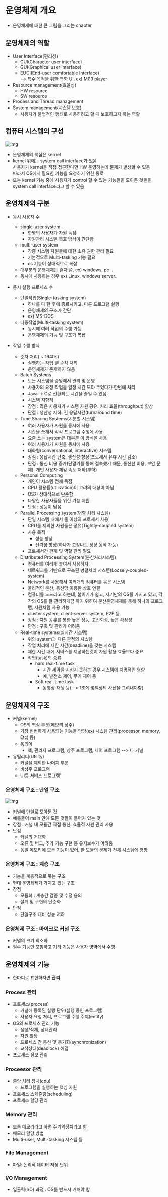 # 운영체제 개요
- 운영체제에 대한 큰 그림을 그리는 chapter

## 운영체제의 역할
- User Interface(편리성)
  - CUI(Character user interface)
  - GUI(Graphical user interface)
  - EUCI(End-user comfortable Interface)  
    --> 특수 목적을 위한 특화 UI. ex) MP3 player
- Resource management(효율성)
  - HW resource
  - SW resource
- Process and Thread management
- System management(시스템 보호)  
  - 사용자가 불법적인 형태로 사용하려고 할 때 보호하고자 하는 역할

## 컴퓨터 시스템의 구성
![img](https://github.com/koni114/Operating-system/blob/master/img/os_1.jpg)

- 운영체제의 핵심은 kernel
- kernel 위에는 system call interface가 있음  
  사용자가 kernel을 직접 접근한다면 HW 운영하는데 문제가 발생할 수 있음  
  따라서 OS에게 필요한 가능을 요청하기 위한 통로
- 또는 kernel 기능 중에 사용자가 control 할 수 있는 기능들을 모아둔 것들을 system call interface라고 할 수 있음

## 운영체제의 구분
- 동시 사용자 수
  - single-user system
    - 한명의 사용자가 자원 독점
    - 자원관리 시스템 복호 방식이 간단함
  - multi-user system
    - 각종 시스템 자원들에 대한 소유 권한 관리 필요
    - 기본적으로 Multi-tasking 기능 필요
    - os 기능이 상대적으로 복잡
  - 대부분의 운영체제는 혼자 씀. ex) windows, pc ..
  - 동시에 사용하는 경우 ex) Linux, windows server..

- 동시 실행 프로세스 수
  - 단일작업(Single-tasking system)
    - 하나를 다 한 후에 종료시키고, 다른 프로그램 실행
    - 운영체제의 구조가 간단
    - ex) MS-DOS
  - 다중작업(Multi-tasking system)
    - 동시에 여러 작업의 수행 가능
    - 운영체제의 기능 및 구조가 복잡

- 작업 수행 방식 
  - 순차 처리( ~ 1940s)
    - 실행하는 작업 별 순차 처리
    - 운영체제가 존재하지 않음
  - Batch Systems
    - 모든 시스템을 중앙에서 관리 및 운영
    - 사용자의 요청 작업을 일정 시간 모아 두었다가 한번에 처리
    - Java -> C로 전환되는 시간을 줄일 수 있음
    - 시스템 지향적
    - 장점 : 많은 사용자가 시스템 자원 공유. 처리 효율(throughput) 향상
    - 단점 : 생산성 저하. 긴 응답시간(turnaround time)
  - Time Sharing Systems(시분할 시스템)
    - 여러 사용자가 자원을 동시에 사용
    - 시간을 쪼개서 각각 프로그램 수행에 사용
    - 요즘 쓰는 system은 대부분 이 방식을 사용
    - 여러 사용자가 자원을 동시에 사용
    - 대화형(conversational, interactive) 시스템
    - 장점 : 응답시간 단축, 생산성 향상(프로세서 유휴 시간 감소)
    - 단점 : 통신 비용 증가(단말기를 통해 접속했기 때문, 통신선 비용, 보안 문제). 개인 사용자 체감 속도 저하(부하)
  - Personal Computing
    - 개인이 시스템 전체 독점
    - CPU 활용률(utilization)이 고려의 대상이 아님
    - OS가 상대적으로 단순함
    - 다양한 사용자들을 위한 기능 지원
    - 단점 : 성능이 낮음
  - Parallel Processing system(병렬 처리 시스템)
    - 단일 시스템 내에서 둘 이상의 프로세서 사용
    - CPU를 제외한 자원들은 공유(Tightly-coupled system)
    - 사용 목적
      - 성능 향상
      - 신뢰성 향상(하나가 고장나도 정상 동작 가능)
    - 프로세서간 관계 및 역할 관리 필요
  - Distributed Processing System(분산처리시스템)
    - 컴퓨터를 여러개 붙여서 사용하자!
    - 네트워크를 기반으로 구축된 병렬처리 시스템(Loosely-coupled-system)
    - Network를 사용해서 여러개의 컴퓨터를 묶은 시스템
    - 물리적인 분산, 통신망 이용한 상호 연결
    - 컴퓨터를 노드라고 하는데, 붙이기가 쉽고, 자기만의 OS를 가지고 있고, 각각의 OS를 잘 관리하게끔 하기 위하여 분산운영체제를 통해 하나의 프로그램, 자원처럼 사용 가능
    - cluster system, client-server system, P2P 등
    - 장점 : 자원 공유를 통한 높은 성능. 고신뢰성, 높은 확장성
    - 단점 : 구축 및 관리가 어려움
  - Real-time systems(실시간 시스템)
    - 위의 system과 다른 관점의 시스템
    - 작업 처리에 제한 시간(deadline)을 갖는 시스템
    - 제한 시간 내에 서비스를 제공하는것이 자원 활용 효율보다 중요
    - 작업(task)의 종류
      - hard real-time task
        - 시간 제약을 지키지 못하는 경우 시스템에 치명적인 영향
        - 예, 발전소 제어, 무기 제어 등
      - Soft real-time task
        - 동영상 재생 등(--> 1초에 몇백장의 사진을 그려내야함) 

## 운영체제의 구조
- 커널(kernel)
  - OS의 핵심 부분(메모리 상주)
  - 가장 빈번하게 사용되는 기능들 담당(ex) 시스템 관리(processor, memory, Etc) 등)
  - 동의어  
    - 핵, 관리자 프로그램, 상주 프로그램, 제어 프로그램 --> 다 커널
- 유틸리티(Utility)
  - 커널을 제외한 나머지 부분
  - 비상주 프로그램
  - UI등 서비스 프로그램'

### 운영체제 구조 : 단일 구조
![img](https://github.com/koni114/Operating-system/blob/master/img/os_2.jpg)

- 커널에 단일로 모아둔 것
- 예를들어 main 안에 모든 것들이 들어가 있는 것
- 장점 : 커널 내 모듈간 직접 통신. 효율적 자원 관리 사용
- 단점 
  - 커널의 거대화
  - 오류 및 버그, 추가 기능 구현 등 유지보수가 어려움
  - 동일 메모리에 모든 기능이 있어, 한 모듈의 문제가 전체 시스템에 영향

### 운영체제 구조 : 계층 구조
- 기능을 계층적으로 묶는 구조
- 현대 운영체제가 가지고 있는 구조
- 장점
  - 모듈화 : 계층간 검증 및 수정 용의
  - 설계 및 구현의 단순화
- 단점
  - 단일구조 대비 성능 저하

### 운영체제 구조 : 마이크로 커널 구조
- 커널의 크기 최소화
- 필수 기능만 포함하고 기타 기능은 사용자 영역에서 수행

## 운영체제의 기능
- 한마디로 표현하자면 <b>관리</b>

### Process 관리
- 프로세스(process)
  - 커널에 등록된 실행 단위(실행 중인 프로그램)
  - 사용자 요청 처리, 프로그램 수행 주체(entity)
- OS의 프로세스 관리 기능
  - 생성/삭제, 상태관리
  - 자원 할당
  - 프로세스 간 통신 및 동기화(synchronization)
  - 교착상태(deadlock) 해결 
- 프로세스 정보 관리

### Proceesor 관리
- 중앙 처리 장치(cpu)
  - 프로그램을 실행하는 핵심 자원
- 프로세스 스케줄링(scheduling)
- 프로세스 할당 관리

### Memory 관리
- 보통 메모리라고 하면 주기억장치라고 함
- 메모리 할당 방법
- Multi-user, Multi-tasking 시스템 등

### File Management
- 파일: 논리적 데이터 저장 단위

### I/O Management
- 입출력(I/O) 과정 : OS를 반드시 거쳐야 함